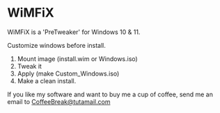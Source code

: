 # WiMFiX

WiMFiX is a 'PreTweaker' for Windows 10 & 11.

Customize windows before install.

1. Mount image (install.wim or Windows.iso)
2. Tweak it
3. Apply (make Custom_Windows.iso)
4. Make a clean install.

If you like my software and want to buy me a cup of coffee, send me an email to CoffeeBreak@tutamail.com
